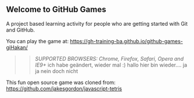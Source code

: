 ## Welcome to GitHub Games

A project based learning activity for people who are getting started with Git and GitHub.

You can play the game at: https://gh-training-ba.github.io/github-games-giHakan/

>> _*SUPPORTED BROWSERS*: Chrome, Firefox, Safari, Opera and IE9+_ ich habe geändert, wieder mal :) hallo hier bin wieder.... ja ja nein doch nicht

This fun open source game was cloned from: https://github.com/jakesgordon/javascript-tetris
